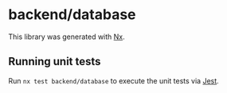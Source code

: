 # backend/database

This library was generated with [Nx](https://nx.dev).

## Running unit tests

Run `nx test backend/database` to execute the unit tests via [Jest](https://jestjs.io).
